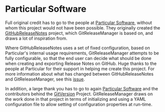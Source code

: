 # Particular Software

Full original credit has to go to the people at [Particular Software](http://www.particular.net/), without whom this project would not have been possible.  They originally created the [GitHubReleaseNotes](https://github.com/Particular/GitHubReleaseNotes) project, which GitReleaseManager is based on, and draws a lot of inspiration from.  

Where GitHubReleaseNotes uses a set of fixed configuration, based on Particular's internal usage requirements, GitReleaseManager attempts to be fully configurable, so that the end user can decide what should be done when creating and exporting Release Notes on GitHub.  Huge thanks to the people at Particular for their support in helping me create this project.  For more information about what has changed between GitHubReleaseNotes and GitReleaseManager, see this [issue](https://github.com/GitTools/GitReleaseManager/issues/24).

In addition, a large thank you has to go to again [Particular Software](http://www.particular.net/) and the contributors behind the [GitVersion](https://github.com/ParticularLabs/GitVersion) Project.  GitReleaseManager draws on the work done in that project in terms of initializing and using a YAML configuration file to allow setting of configuration properties at run-time.